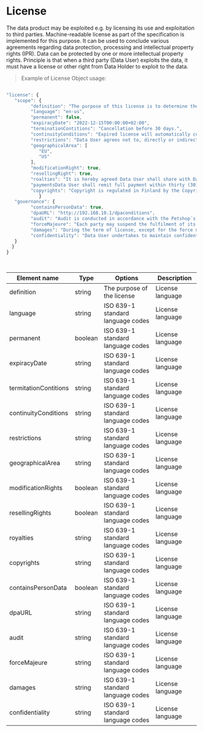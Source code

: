 # License

The data product may be exploited e.g. by licensing its use and exploitation to third parties. Machine-readable license as part of the specification is implemented for this purpose. It can be used to conclude various agreements regarding data protection, processing and intellectual property rights (IPR). Data can be protected by one or more intellectual property rights. Principle is that when a third party (Data User) exploits the data, it must have a license or other right from Data Holder to exploit to the data.

> Example of License Object usage:


```javascript
  
"license": {
   "scope": {
         "definition": "The purpose of this license is to determine the terms and conditions applicable to the licensing of the data product, whereby Data Holder grants Data User the right to use the data.",
         "language": "en-us",
         "permanent": false,
         "expiracyDate": "2022-12-15T00:00:00+02:00",
         "terminationContitions": "Cancellation before 30 days.",
         "continuityConditions": "Expired license will automatically continued without written cancellation (termination) by Data Holder",
         "restrictions": "Data User agrees not to, directly or indirectly, participate in the unauthorized use, disclosure or conversion of any confidential information.",      
         "geographicalArea": [ 
            "EU",
            "US"
         ],
         "modificationRight": true,
         "resellingRight": true,
         "roalties": "It is hereby agreed Data User shall share with Data Holder three percent (3%) of the revenues derives and receives from the usage their BI Dashbord solutions by the End Users.",
         "paymentsData User shall remit full payment within thirty (30) days after the end of each calendar month. Taxes (VAT 24 %) are included. Invoice will be electronical",
         "copyrights": "Copyright is regulated in Finland by the Copyright Act (404/1961). Data is property of Mindmote Oy."
            }
   "governance": {
         "containsPersonData": true,
         "dpaURL": "http://192.168.10.1/dpaconditions",
         "audit": "Audit is conducted in accordance with the Petshop´s Data-audits ltd., www.petshopsdataaudits.com",
         "forceMajeure": "Each party may suspend the fulfilment of its contractual obligations, when the said fulfilment is impossible or objectively too costly due to an unforeseeable impediment independent from the parties, such as for example: strike, boycott, lockout, fire, war (declared or not), civil war, riots and revolutions, requisitions, embargo, power blackouts, extraordinary breakage of machinery, delays in the delivery of components or raw materials.",
         "damages": "During the term of license, except for the force majeure or the Data Holders reasons, Data User is required to follow strictly in accordance with the Contract. If Data User wants to terminate the license early, it needs to pay a certain amount of liquidated damages.",
         "confidentiality": "Data User undertakes to maintain confidentiality as regards all information of a technical (such as, by way of a non-limiting example, drawings, tables, documentation, formulas and correspondence) and commercial nature (including contractual conditions, prices, payment conditions) gained during the performance of this license."          
   }
  }
}

  
```
| <div style="width:150px">Element name</div>   | Type  | Options  | Description  |
|---|---|---|---|
| definition | string | The purpose of the license | License language |
| language | string | ISO 639-1 standard language codes | License language |
| permanent | boolean | ISO 639-1 standard language codes | License language |
| expiracyDate | string | ISO 639-1 standard language codes | License language |
| termitationContitions | string | ISO 639-1 standard language codes | License language |
| continuityConditions | string | ISO 639-1 standard language codes | License language |
| restrictions | string | ISO 639-1 standard language codes | License language |
| geographicalArea | string | ISO 639-1 standard language codes | License language |
| modificationRights | boolean | ISO 639-1 standard language codes | License language |
| resellingRights | boolean | ISO 639-1 standard language codes | License language |
| royalties | string | ISO 639-1 standard language codes | License language |
| copyrights | string | ISO 639-1 standard language codes | License language |
| containsPersonData | boolean | ISO 639-1 standard language codes | License language |
| dpaURL| string | ISO 639-1 standard language codes | License language |
| audit | string | ISO 639-1 standard language codes | License language |
| forceMajeure | string | ISO 639-1 standard language codes | License language |
| damages| string | ISO 639-1 standard language codes | License language |
| confidentiality | string | ISO 639-1 standard language codes | License language |








